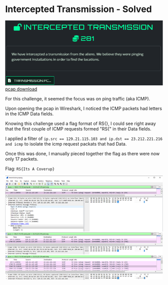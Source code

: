 # Intercepted Transmission - Solved

![InterceptedTransmission](./Media/InterceptedTransmission.png)
[pcap download](./Media/transmission.pcapng)

For this challenge, it seemed the focus was on ping traffic (aka ICMP).

Upon opening the pcap in Wireshark, I noticed the ICMP packets had letters in the ICMP Data fields.

Knowing this challenge used a flag format of RS{}, I could see right away that the first couple of ICMP requests formed "RS{" in their Data fields.

I applied a filter of ```ip.src == 129.21.115.103 and ip.dst == 23.212.221.216 and icmp``` to isolate the icmp request packats that had Data.

Once this was done, I manually pieced together the flag as there were now only 17 packets.

Flag: ```RS{Its A Coverup}```

![pcap1](./Media/pcap1.PNG)
![pcap2](./Media/pcap2.PNG)
![pcap3](./Media/pcap3.PNG)
